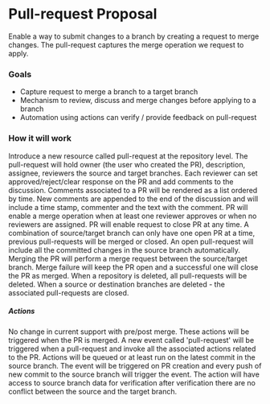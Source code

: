 # Pull-request Proposal

Enable a way to submit changes to a branch by creating a request to merge changes.
The pull-request captures the merge operation we request to apply.

### Goals

- Capture request to merge a branch to a target branch
- Mechanism to review, discuss and merge changes before applying to a branch
- Automation using actions can verify / provide feedback on pull-request

### How it will work

Introduce a new resource called pull-request at the repository level.
The pull-request will hold owner (the user who created the PR), description, assignee, reviewers the source and target branches.
Each reviewer can set approved/reject/clear response on the PR and add comments to the discussion. Comments associated to a PR will be rendered as a list ordered by time.
New comments are appended to the end of the discussion and will include a time stamp, commenter and the text with the comment.
PR will enable a merge operation when at least one reviewer approves or when no reviewers are assigned.
PR will enable request to close PR at any time.
A combination of source/target branch can only have one open PR at a time, previous pull-requests will be merged or closed. An open pull-request will include all the committed changes in the source branch automatically.
Merging the PR will perform a merge request between the source/target branch. Merge failure will keep the PR open and a successful one will close the PR as merged.
When a repository is deleted, all pull-requests will be deleted. When a source or destination branches are deleted - the associated pull-requests are closed.

##### Actions

No change in current support with pre/post merge. These actions will be triggered when the PR is merged.
A new event called 'pull-request' will be triggered when a pull-request and invoke all the associated actions related to the PR.
Actions will be queued or at least run on the latest commit in the source branch.
The event will be triggered on PR creation and every push of new commit to the source branch will trigger the event.
The action will have access to source branch data for verification after verification there are no conflict between the source and the target branch.

